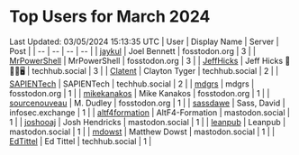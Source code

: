 # Top Users for March 2024
Last Updated: 03/05/2024 15:13:35 UTC
| User | Display Name | Server | Post |
| -- | -- | -- | -- |
| [jaykul](https://fosstodon.org/@jaykul) | Joel Bennett | fosstodon.org | 3 |
| [MrPowerShell](https://fosstodon.org/@MrPowerShell) | MrPowerShell | fosstodon.org | 3 |
| [JeffHicks](https://techhub.social/@JeffHicks) | Jeff Hicks 🐶🎼🍷🖥️ | techhub.social | 3 |
| [Clatent](https://techhub.social/@Clatent) | Clayton Tyger | techhub.social | 2 |
| [SAPIENTech](https://techhub.social/@SAPIENTech) | SAPIENTech | techhub.social | 2 |
| [mdgrs](https://fosstodon.org/@mdgrs) | mdgrs | fosstodon.org | 1 |
| [mikekanakos](https://fosstodon.org/@mikekanakos) | Mike Kanakos | fosstodon.org | 1 |
| [sourcenouveau](https://fosstodon.org/@sourcenouveau) | M. Dudley | fosstodon.org | 1 |
| [sassdawe](https://infosec.exchange/@sassdawe) | Sass, David | infosec.exchange | 1 |
| [altf4formation](https://mastodon.social/@altf4formation) | AltF4-Formation | mastodon.social | 1 |
| [joshooaj](https://mastodon.social/@joshooaj) | Josh Hendricks | mastodon.social | 1 |
| [leanpub](https://mastodon.social/@leanpub) | Leanpub | mastodon.social | 1 |
| [mdowst](https://mastodon.social/@mdowst) | Matthew Dowst | mastodon.social | 1 |
| [EdTittel](https://techhub.social/@EdTittel) | Ed Tittel | techhub.social | 1 |
